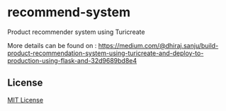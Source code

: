 # recommend-system
Product recommender system using Turicreate 

More details can be found on : https://medium.com/@dhiraj.sanju/build-product-recommendation-system-using-turicreate-and-deploy-to-production-using-flask-and-32d9689bd8e4

## License
[MIT License](./LICENSE)
